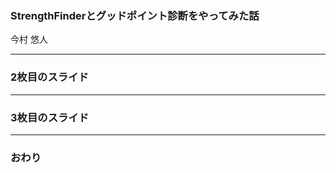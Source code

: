 ### StrengthFinderとグッドポイント診断をやってみた話

今村 悠人

---


### 2枚目のスライド


---


### 3枚目のスライド


---


### おわり
